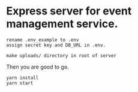 # Express server for event management service.

```
rename .env_example to .env
assign secret key and DB_URL in .env.

make uploads/ directory in root of server
```

Then you are good to go.

```
yarn install
yarn start
```
